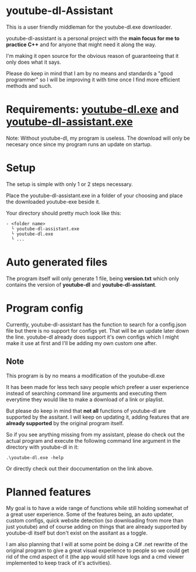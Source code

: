 # youtube-dl-Assistant
This is a user friendly middleman for the youtube-dl.exe downloader.

youtube-dl-assistant is a personal project with the **main focus for me to practice C++** and for anyone that might need it along the way.

I'm making it open source for the obvious reason of guaranteeing that it only does what it says.

Please do keep in mind that I am by no means and standards a "good programmer" so I will be improving it with time once I find more efficient methods and such.


# Requirements: [youtube-dl.exe](https://github.com/ytdl-org/youtube-dl/releases/) and [youtube-dl-assistant.exe](https://github.com/Jan-Fcloud/youtube-dl-Assistant/releases)
Note: Without youtube-dl, my program is useless. The download will only be necesary once since my program runs an update on startup.

# Setup
The setup is simple with only 1 or 2 steps necessary.

Place the youtube-dl-assistant.exe in a folder of your choosing and place the downloaded youtube-exe beside it.

Your directory should pretty much look like this:
```
- <folder name>
  └ youtube-dl-assistant.exe
  └ youtube-dl.exe
  └ ...
```

# Auto generated files
The program itself will only generate 1 file, being **version.txt** which only contains the version of **youtube-dl** and **youtube-dl-assistant**.

# Program config
Currently, youtube-dl-assistant has the function to search for a config.json file but there is no support for configs yet. That will be an update later down the line. youtube-dl already does support it's own configs which I might make it use at first and I'll be adding my own custom one after.

## Note
This program is by no means a modification of the youtube-dl.exe

It has been made for less tech savy people which prefeer a user experience instead of searching command line arguments and executing them everytime they would like to make a download of a link or playlist.

But please do keep in mind that **not all** functions of youtube-dl are supported by the assitant. I will keep on updating it, adding features that are **already supported** by the original program itself. 

So if you see anything missing from my assistant, please do check out the actual program and execute the following command line argument in the directory with youtube-dl in it:
```
.\youtube-dl.exe -help
```
Or directly check out their doccumentation on the link above.

# Planned features
My goal is to have a wide range of functions while still holding somewhat of a great user experience. Some of the features being, an auto updater, custom configs, quick website detection (so downloading from more than just youtube) and of course adding on things that are already supported by youtube-dl itself but don't exist on the assitant as a toggle.

I am also planning that I will at some point be doing a C# .net rewritte of the original program to give a great visual experience to people so we could get rid of the cmd aspect of it (the app would still have logs and a cmd viewer implemented to keep track of it's activities).

